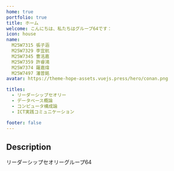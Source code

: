 ```yaml
---
home: true
portfolio: true
title: ホーム
welcome: こんにちは、私たちはグループ64です：
icon: house
name: 
  M25W7315 張子涵
  M25W7329 李宜航
  M25W7345 曹洺嘉
  M25W7359 許睿鴻
  M25W7374 羅嘉煒
  M25W7497 瀋普銘
avatar: https://theme-hope-assets.vuejs.press/hero/conan.png

titles:
  - リーダーシップセオリー
  - データベース概論
  - コンピュータ構成論
  - ICT実践コミュニケーション

footer: false
---
```


## Description

リーダーシップセオリーグループ64